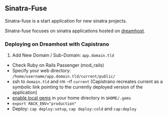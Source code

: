 ## Sinatra-Fuse

Sinatra-fuse is a start application for new sinatra projects. 

Sinatra-fuse focuses on sinatra applications hosted on [dreamhost][1].

### Deploying on Dreamhost with Capistrano

1.  Add New Domain / Sub-Domain: `app.domain.tld`
*  Check Ruby on Rails Passenger (mod_rails)
*  Specify your web directory: `/home/username/app.domain.tld/current/public/`
*  ssh to `domain.tld` and rm -rf `current` (Capistrano recreates current as a symbolic link pointing to the currently deployed version of the application)
*  [enable local gems][2] in your home directory in `$HOME/.gems`
*  `export RACK_ENV="production"`
*  Deploy: `cap deploy:setup`, `cap deploy:cold` and `cap:deploy`



[1]: http://www.dreamhost.com
[2]: http://wiki.dreamhost.com/RubyGems